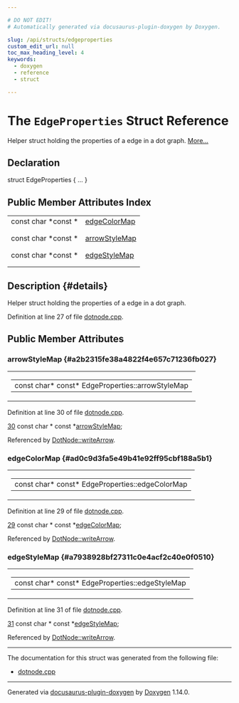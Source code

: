 ```yaml
---

# DO NOT EDIT!
# Automatically generated via docusaurus-plugin-doxygen by Doxygen.

slug: /api/structs/edgeproperties
custom_edit_url: null
toc_max_heading_level: 4
keywords:
  - doxygen
  - reference
  - struct

---
```


<div class="doxyPage">

# The `EdgeProperties` Struct Reference

<p>Helper struct holding the properties of a edge in a dot graph. <a href="#details">More...</a></p>

## Declaration

<div class="doxyDeclaration">
struct EdgeProperties { ... }
</div>

## Public Member Attributes Index

<table class="doxyMembersIndex">

<tr class="doxyMemberIndexItem">
<td class="doxyMemberIndexItemType" align="left" valign="top">const char *const  *</td>
<td class="doxyMemberIndexItemName" align="left" valign="top"><a href="#ad0c9d3fa5e49b41e92ff95cbf188a5b1">edgeColorMap</a></td>
</tr>
<tr class="doxyMemberIndexDescription">
<td class="doxyMemberIndexDescriptionLeft"></td>
<td class="doxyMemberIndexDescriptionRight">
</td>
</tr>
<tr class="doxyMemberIndexSeparator">
<td class="doxyMemberIndexSeparator" colspan="2"></td>
</tr>

<tr class="doxyMemberIndexItem">
<td class="doxyMemberIndexItemType" align="left" valign="top">const char *const  *</td>
<td class="doxyMemberIndexItemName" align="left" valign="top"><a href="#a2b2315fe38a4822f4e657c71236fb027">arrowStyleMap</a></td>
</tr>
<tr class="doxyMemberIndexDescription">
<td class="doxyMemberIndexDescriptionLeft"></td>
<td class="doxyMemberIndexDescriptionRight">
</td>
</tr>
<tr class="doxyMemberIndexSeparator">
<td class="doxyMemberIndexSeparator" colspan="2"></td>
</tr>

<tr class="doxyMemberIndexItem">
<td class="doxyMemberIndexItemType" align="left" valign="top">const char *const  *</td>
<td class="doxyMemberIndexItemName" align="left" valign="top"><a href="#a7938928bf27311c0e4acf2c40e0f0510">edgeStyleMap</a></td>
</tr>
<tr class="doxyMemberIndexDescription">
<td class="doxyMemberIndexDescriptionLeft"></td>
<td class="doxyMemberIndexDescriptionRight">
</td>
</tr>
<tr class="doxyMemberIndexSeparator">
<td class="doxyMemberIndexSeparator" colspan="2"></td>
</tr>

</table>

## Description {#details}

<p>Helper struct holding the properties of a edge in a dot graph.</p>

<p>Definition at line 27 of file <a href="/web-doxygen/docs/api/files/src/dotnode-cpp">dotnode.cpp</a>.</p>


<div class="doxySectionDef">

## Public Member Attributes

### arrowStyleMap {#a2b2315fe38a4822f4e657c71236fb027}

<div class="doxyMemberItem">
<div class="doxyMemberProto">
<table class="doxyMemberLabels">
<tr class="doxyMemberLabels">
<td class="doxyMemberLabelsLeft">
<table class="doxyMemberName">
<tr>
<td class="doxyMemberName">const char* const* EdgeProperties::arrowStyleMap</td>
</tr>
</table>
</td>
</tr>
</table>
</div>
<div class="doxyMemberDoc">



<p>Definition at line 30 of file <a href="/web-doxygen/docs/api/files/src/dotnode-cpp">dotnode.cpp</a>.</p>


<div class="doxyProgramListing">

<div class="doxyCodeLine"><span class="doxyLineNumber"><a href="#a2b2315fe38a4822f4e657c71236fb027">30</a></span><span class="doxyLineContent"><span class="doxyHighlight">  </span><span class="doxyHighlightKeyword">const</span><span class="doxyHighlight"> </span><span class="doxyHighlightKeywordType">char</span><span class="doxyHighlight"> * </span><span class="doxyHighlightKeyword">const</span><span class="doxyHighlight"> *<a href="#a2b2315fe38a4822f4e657c71236fb027">arrowStyleMap</a>;</span></span></div>

</div>


<p>Referenced by <a href="/web-doxygen/docs/api/classes/dotnode/#aeb01acd1ef9dbeb87e35e7eae24143b1">DotNode::writeArrow</a>.</p>

</div>
</div>

### edgeColorMap {#ad0c9d3fa5e49b41e92ff95cbf188a5b1}

<div class="doxyMemberItem">
<div class="doxyMemberProto">
<table class="doxyMemberLabels">
<tr class="doxyMemberLabels">
<td class="doxyMemberLabelsLeft">
<table class="doxyMemberName">
<tr>
<td class="doxyMemberName">const char* const* EdgeProperties::edgeColorMap</td>
</tr>
</table>
</td>
</tr>
</table>
</div>
<div class="doxyMemberDoc">



<p>Definition at line 29 of file <a href="/web-doxygen/docs/api/files/src/dotnode-cpp">dotnode.cpp</a>.</p>


<div class="doxyProgramListing">

<div class="doxyCodeLine"><span class="doxyLineNumber"><a href="#ad0c9d3fa5e49b41e92ff95cbf188a5b1">29</a></span><span class="doxyLineContent"><span class="doxyHighlight">  </span><span class="doxyHighlightKeyword">const</span><span class="doxyHighlight"> </span><span class="doxyHighlightKeywordType">char</span><span class="doxyHighlight"> * </span><span class="doxyHighlightKeyword">const</span><span class="doxyHighlight"> *<a href="#ad0c9d3fa5e49b41e92ff95cbf188a5b1">edgeColorMap</a>;</span></span></div>

</div>


<p>Referenced by <a href="/web-doxygen/docs/api/classes/dotnode/#aeb01acd1ef9dbeb87e35e7eae24143b1">DotNode::writeArrow</a>.</p>

</div>
</div>

### edgeStyleMap {#a7938928bf27311c0e4acf2c40e0f0510}

<div class="doxyMemberItem">
<div class="doxyMemberProto">
<table class="doxyMemberLabels">
<tr class="doxyMemberLabels">
<td class="doxyMemberLabelsLeft">
<table class="doxyMemberName">
<tr>
<td class="doxyMemberName">const char* const* EdgeProperties::edgeStyleMap</td>
</tr>
</table>
</td>
</tr>
</table>
</div>
<div class="doxyMemberDoc">



<p>Definition at line 31 of file <a href="/web-doxygen/docs/api/files/src/dotnode-cpp">dotnode.cpp</a>.</p>


<div class="doxyProgramListing">

<div class="doxyCodeLine"><span class="doxyLineNumber"><a href="#a7938928bf27311c0e4acf2c40e0f0510">31</a></span><span class="doxyLineContent"><span class="doxyHighlight">  </span><span class="doxyHighlightKeyword">const</span><span class="doxyHighlight"> </span><span class="doxyHighlightKeywordType">char</span><span class="doxyHighlight"> * </span><span class="doxyHighlightKeyword">const</span><span class="doxyHighlight"> *<a href="#a7938928bf27311c0e4acf2c40e0f0510">edgeStyleMap</a>;</span></span></div>

</div>


<p>Referenced by <a href="/web-doxygen/docs/api/classes/dotnode/#aeb01acd1ef9dbeb87e35e7eae24143b1">DotNode::writeArrow</a>.</p>

</div>
</div>

</div>

<hr/>

The documentation for this struct was generated from the following file:

<ul>
<li><a href="/web-doxygen/docs/api/files/src/dotnode-cpp">dotnode.cpp</a></li>
</ul>

<hr/>

<p class="doxyGeneratedBy">Generated via <a href="https://github.com/xpack/docusaurus-plugin-doxygen">docusaurus-plugin-doxygen</a> by <a href="https://www.doxygen.nl">Doxygen</a> 1.14.0.</p>

</div>
